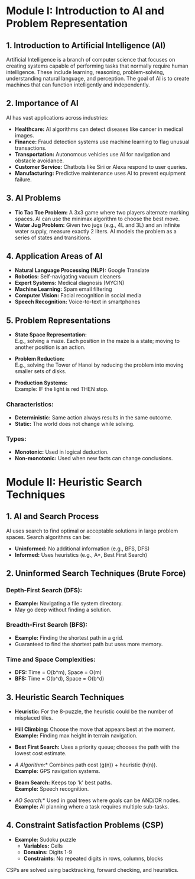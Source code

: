# Module I: Introduction to AI and Problem Representation

## 1. Introduction to Artificial Intelligence (AI)
Artificial Intelligence is a branch of computer science that focuses on creating systems capable of performing tasks that normally require human intelligence. These include learning, reasoning, problem-solving, understanding natural language, and perception. The goal of AI is to create machines that can function intelligently and independently.

## 2. Importance of AI
AI has vast applications across industries:
- **Healthcare:** AI algorithms can detect diseases like cancer in medical images.
- **Finance:** Fraud detection systems use machine learning to flag unusual transactions.
- **Transportation:** Autonomous vehicles use AI for navigation and obstacle avoidance.
- **Customer Service:** Chatbots like Siri or Alexa respond to user queries.
- **Manufacturing:** Predictive maintenance uses AI to prevent equipment failure.

## 3. AI Problems
- **Tic Tac Toe Problem:** A 3x3 game where two players alternate marking spaces. AI can use the minimax algorithm to choose the best move.
- **Water Jug Problem:** Given two jugs (e.g., 4L and 3L) and an infinite water supply, measure exactly 2 liters. AI models the problem as a series of states and transitions.

## 4. Application Areas of AI
- **Natural Language Processing (NLP):** Google Translate
- **Robotics:** Self-navigating vacuum cleaners
- **Expert Systems:** Medical diagnosis (MYCIN)
- **Machine Learning:** Spam email filtering
- **Computer Vision:** Facial recognition in social media
- **Speech Recognition:** Voice-to-text in smartphones

## 5. Problem Representations
- **State Space Representation:**  
  E.g., solving a maze. Each position in the maze is a state; moving to another position is an action.

- **Problem Reduction:**  
  E.g., solving the Tower of Hanoi by reducing the problem into moving smaller sets of disks.

- **Production Systems:**  
  Example: IF the light is red THEN stop.

### Characteristics:
- **Deterministic:** Same action always results in the same outcome.
- **Static:** The world does not change while solving.

### Types:
- **Monotonic:** Used in logical deduction.
- **Non-monotonic:** Used when new facts can change conclusions.


# Module II: Heuristic Search Techniques

## 1. AI and Search Process
AI uses search to find optimal or acceptable solutions in large problem spaces. Search algorithms can be:
- **Uninformed:** No additional information (e.g., BFS, DFS)
- **Informed:** Uses heuristics (e.g., A*, Best First Search)

## 2. Uninformed Search Techniques (Brute Force)

### Depth-First Search (DFS):
- **Example:** Navigating a file system directory.
- May go deep without finding a solution.

### Breadth-First Search (BFS):
- **Example:** Finding the shortest path in a grid.
- Guaranteed to find the shortest path but uses more memory.

### Time and Space Complexities:
- **DFS:** Time = O(b^m), Space = O(m)
- **BFS:** Time = O(b^d), Space = O(b^d)

## 3. Heuristic Search Techniques
- **Heuristic:** For the 8-puzzle, the heuristic could be the number of misplaced tiles.
  
- **Hill Climbing:** Choose the move that appears best at the moment.  
  **Example:** Finding max height in terrain navigation.

- **Best First Search:** Uses a priority queue; chooses the path with the lowest cost estimate.

- **A* Algorithm:** Combines path cost (g(n)) + heuristic (h(n)).  
  **Example:** GPS navigation systems.

- **Beam Search:** Keeps top 'k' best paths.  
  **Example:** Speech recognition.

- **AO* Search:** Used in goal trees where goals can be AND/OR nodes.  
  **Example:** AI planning where a task requires multiple sub-tasks.

## 4. Constraint Satisfaction Problems (CSP)
- **Example:** Sudoku puzzle
  - **Variables:** Cells
  - **Domains:** Digits 1-9
  - **Constraints:** No repeated digits in rows, columns, blocks

CSPs are solved using backtracking, forward checking, and heuristics.
